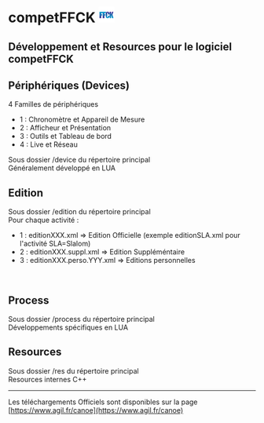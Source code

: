 # competFFCK ![alt text](https://raw.githubusercontent.com/agilsport/competFFCK/main/32x32_ffck.png "Logo FFCK")

## Développement et Resources pour le logiciel competFFCK

## Périphériques (Devices)
4 Familles de périphériques 
- 1 : Chronomètre et Appareil de Mesure
- 2 : Afficheur et Présentation
- 3 : Outils et Tableau de bord
- 4 : Live et Réseau

Sous dossier /device du répertoire principal
<br>
Généralement développé en LUA

## Edition 
Sous dossier /edition du répertoire principal
<br>
Pour chaque activité :
- 1 : editionXXX.xml => Edition Officielle (exemple editionSLA.xml pour l'activité SLA=Slalom)
- 2 : editionXXX.suppl.xml => Edition Suppléméntaire
- 3 : editionXXX.perso.YYY.xml => Editions personnelles 
<br>
 
## Process
Sous dossier /process du répertoire principal
<br>
Développements spécifiques en LUA

## Resources
Sous dossier /res du répertoire principal
<br>
Resources internes C++ 
___
Les téléchargements Officiels sont disponibles sur la page [https://www.agil.fr/canoe](https://www.agil.fr/canoe) 



